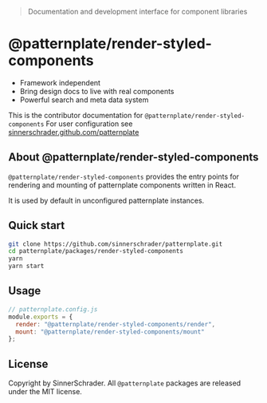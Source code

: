 > Documentation and development interface for component libraries

# @patternplate/render-styled-components

* Framework independent
* Bring design docs to live with real components
* Powerful search and meta data system

This is the contributor documentation for `@patternplate/render-styled-components`
For user configuration see [sinnerschrader.github.com/patternplate](https://sinnerschrader.github.com/patternplate)

## About @patternplate/render-styled-components

`@patternplate/render-styled-components` provides the entry points for rendering and mounting
of patternplate components written in React. 

It is used by default in unconfigured patternplate instances.

## Quick start

```sh
git clone https://github.com/sinnerschrader/patternplate.git
cd patternplate/packages/render-styled-components
yarn
yarn start
```

## Usage

```js
// patternplate.config.js
module.exports = {
  render: "@patternplate/render-styled-components/render",
  mount: "@patternplate/render-styled-components/mount"
};
```

## License

Copyright by SinnerSchrader. All `@patternplate` packages are released under the MIT license.

